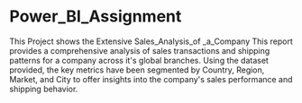 # Power_BI_Assignment
This Project shows the Extensive Sales_Analysis_of _a_Company
This report provides a comprehensive analysis of sales transactions and shipping patterns for a company across it's global branches. Using the dataset provided, the key metrics have been segmented by Country, Region, Market, and City to offer insights into the company's sales performance and shipping behavior.
